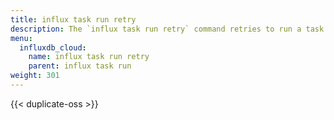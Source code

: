 ```yaml
---
title: influx task run retry
description: The `influx task run retry` command retries to run a task in InfluxDB.
menu:
  influxdb_cloud:
    name: influx task run retry
    parent: influx task run
weight: 301
---
```


{{< duplicate-oss >}}
